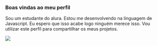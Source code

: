 ### Boas vindas ao meu perfil
Sou um estudante do alura.
Estou me desenvolvendo na linguagem de Javascript.
Eu espero que isso acabe logo ninguém merece isso.
Vou utilizar este perfil para compartilhar os meus projetos.

![](https://media.tenor.com/V0JZjPkC3NgAAAAM/jika-kau-bertemu-aku-begini-tiara.gif)
